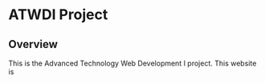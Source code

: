 # ATWDI Project

## Overview

This is the Advanced Technology Web Development I project. This website is 